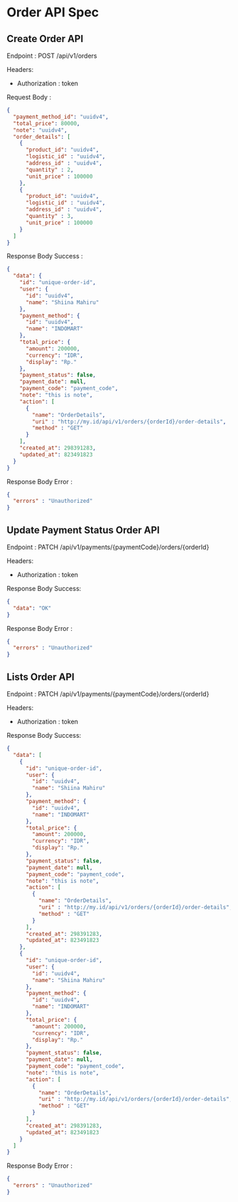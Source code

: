 # Order API Spec

## Create Order API 

Endpoint : POST /api/v1/orders

Headers:
- Authorization : token

Request Body :

```json
{
  "payment_method_id": "uuidv4",
  "total_price": 80000,
  "note": "uuidv4",
  "order_details": [
    {
      "product_id": "uuidv4",
      "logistic_id" : "uuidv4",
      "address_id" : "uuidv4",
      "quantity" : 2,
      "unit_price" : 100000
    },
    {
      "product_id": "uuidv4",
      "logistic_id" : "uuidv4",
      "address_id" : "uuidv4",
      "quantity" : 3,
      "unit_price" : 100000
    }
  ]
}
```

Response Body Success :

```json
{
  "data": {
    "id": "unique-order-id",
    "user": {
      "id": "uuidv4",
      "name": "Shiina Mahiru"
    },
    "payment_method": {
      "id": "uuidv4",
      "name": "INDOMART"
    },
    "total_price": {
      "amount": 200000,
      "currency": "IDR",
      "display": "Rp."
    },
    "payment_status": false,
    "payment_date": null,
    "payment_code": "payment_code",
    "note": "this is note",
    "action": [
      {
        "name": "OrderDetails",
        "uri" : "http://my.id/api/v1/orders/{orderId}/order-details",
        "method" : "GET"
      }
    ],
    "created_at": 298391283,
    "updated_at": 823491823
  }
}

```

Response Body Error :

```json
{
  "errors" : "Unauthorized"
}
```

## Update Payment Status Order API
Endpoint : PATCH /api/v1/payments/{paymentCode}/orders/{orderId}

Headers:
- Authorization : token

Response Body Success:

```json
{
  "data": "OK"
}
```

Response Body Error :

```json
{
  "errors" : "Unauthorized"
}
```
## Lists Order API
Endpoint : PATCH /api/v1/payments/{paymentCode}/orders/{orderId}

Headers:
- Authorization : token

Response Body Success:

```json
{
  "data": [
    {
      "id": "unique-order-id",
      "user": {
        "id": "uuidv4",
        "name": "Shiina Mahiru"
      },
      "payment_method": {
        "id": "uuidv4",
        "name": "INDOMART"
      },
      "total_price": {
        "amount": 200000,
        "currency": "IDR",
        "display": "Rp."
      },
      "payment_status": false,
      "payment_date": null,
      "payment_code": "payment_code",
      "note": "this is note",
      "action": [
        {
          "name": "OrderDetails",
          "uri" : "http://my.id/api/v1/orders/{orderId}/order-details",
          "method" : "GET"
        }
      ],
      "created_at": 298391283,
      "updated_at": 823491823
    },
    {
      "id": "unique-order-id",
      "user": {
        "id": "uuidv4",
        "name": "Shiina Mahiru"
      },
      "payment_method": {
        "id": "uuidv4",
        "name": "INDOMART"
      },
      "total_price": {
        "amount": 200000,
        "currency": "IDR",
        "display": "Rp."
      },
      "payment_status": false,
      "payment_date": null,
      "payment_code": "payment_code",
      "note": "this is note",
      "action": [
        {
          "name": "OrderDetails",
          "uri" : "http://my.id/api/v1/orders/{orderId}/order-details",
          "method" : "GET"
        }
      ],
      "created_at": 298391283,
      "updated_at": 823491823
    }
  ]
}
```

Response Body Error :

```json
{
  "errors" : "Unauthorized"
}
```